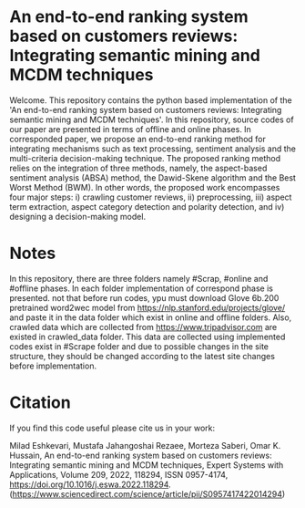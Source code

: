 # An end-to-end ranking system based on customers reviews: Integrating semantic mining and MCDM techniques
Welcome. This repository contains the python based implementation of the 'An end-to-end ranking system based on customers reviews: Integrating semantic mining and MCDM techniques'. In this repository, source codes of our paper are presented in terms of offline and online phases.  In corresponded paper, we propose an end-to-end ranking method for integrating mechanisms such as text processing, sentiment analysis and the multi-criteria decision-making technique. The proposed ranking method relies on the integration of three methods, namely, the aspect-based sentiment analysis (ABSA) method, the Dawid-Skene algorithm and the Best Worst Method (BWM). In other words, the proposed work encompasses four major steps: i) crawling customer reviews, ii) preprocessing, iii) aspect term extraction, aspect category detection and polarity detection, and iv) designing a decision-making model.  

# Notes
In this repository, there are three folders namely #Scrap, #online and #offline phases. In each folder implementation of correspond phase is presented. not that before run codes, ypu must download Glove 6b.200 pretrained word2wec model from https://nlp.stanford.edu/projects/glove/ and paste it in the data folder which exist in online and offline folders. Also, crawled data which are collected from https://www.tripadvisor.com are existed in crawled_data folder. This data are collected using implemented codes exist in #Scrape folder and due to possible changes in the site structure, they should be changed according to the latest site changes before implementation.
 

# Citation
If you find this code useful please cite us in your work:

Milad Eshkevari, Mustafa Jahangoshai Rezaee, Morteza Saberi, Omar K. Hussain,
An end-to-end ranking system based on customers reviews: Integrating semantic mining and MCDM techniques,
Expert Systems with Applications,
Volume 209,
2022,
118294,
ISSN 0957-4174,
https://doi.org/10.1016/j.eswa.2022.118294.
(https://www.sciencedirect.com/science/article/pii/S0957417422014294)

